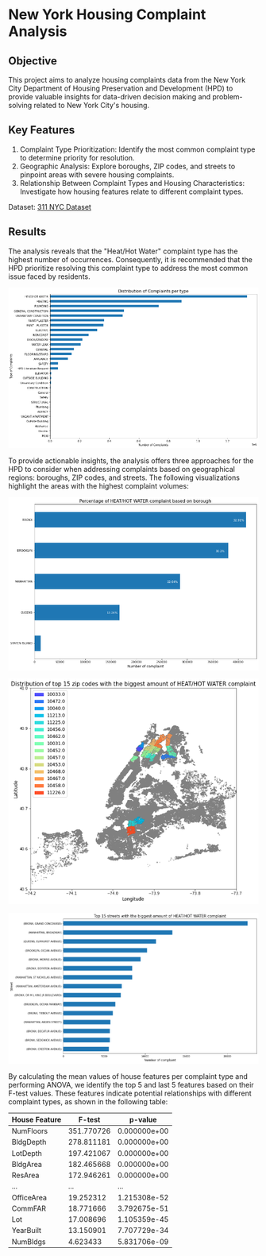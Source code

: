 # New York Housing Complaint Analysis

## Objective

This project aims to analyze housing complaints data from the New York City Department of Housing Preservation and Development (HPD) to provide valuable insights for data-driven decision making and problem-solving related to New York City's housing.

## Key Features

1. Complaint Type Prioritization: Identify the most common complaint type to determine priority for resolution.
2. Geographic Analysis: Explore boroughs, ZIP codes, and streets to pinpoint areas with severe housing complaints.
3. Relationship Between Complaint Types and Housing Characteristics: Investigate how housing features relate to different complaint types.

Dataset: [311 NYC Dataset](https://cf-courses-data.s3.us.cloud-object-storage.appdomain.cloud/IBMDeveloperSkillsNetwork-DS0720EN-SkillsNetwork/labs/Module%201/data/311_Service_Requests_from_2010_to_Present_min.csv)

## Results

The analysis reveals that the "Heat/Hot Water" complaint type has the highest number of occurrences. Consequently, it is recommended that the HPD prioritize resolving this complaint type to address the most common issue faced by residents.

   ![Complaints per Type](complaints_per_type.png)

To provide actionable insights, the analysis offers three approaches for the HPD to consider when addressing complaints based on geographical regions: boroughs, ZIP codes, and streets. The following visualizations highlight the areas with the highest complaint volumes:

![Complaints per Borough](complaint_per_borough.png)

![Complaints per 15 ZIP Codes](complaint_per_15zip.png)

![Complaints per 15 Streets](complaint_per_15streets.png)

By calculating the mean values of house features per complaint type and performing ANOVA, we identify the top 5 and last 5 features based on their F-test values. These features indicate potential relationships with different complaint types, as shown in the following table:


| House Feature  | F-test     | p-value      |
| ---------------| ---------- | ------------ |
| NumFloors      | 351.770726 | 0.000000e+00 |
| BldgDepth      | 278.811181 | 0.000000e+00 |
| LotDepth       | 197.421067 | 0.000000e+00 |
| BldgArea       | 182.465668 | 0.000000e+00 |
| ResArea        | 172.946261 | 0.000000e+00 |
| ...            | ...        | ...          |
| OfficeArea     | 19.252312  | 1.215308e-52 |
| CommFAR        | 18.771666  | 3.792675e-51 |
| Lot            | 17.008696  | 1.105359e-45 |
| YearBuilt      | 13.150901  | 7.707729e-34 |
| NumBldgs       | 4.623433   | 5.831706e-09 |
